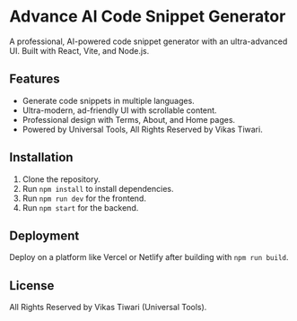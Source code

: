 # Advance AI Code Snippet Generator

A professional, AI-powered code snippet generator with an ultra-advanced UI. Built with React, Vite, and Node.js.

## Features
- Generate code snippets in multiple languages.
- Ultra-modern, ad-friendly UI with scrollable content.
- Professional design with Terms, About, and Home pages.
- Powered by Universal Tools, All Rights Reserved by Vikas Tiwari.

## Installation
1. Clone the repository.
2. Run `npm install` to install dependencies.
3. Run `npm run dev` for the frontend.
4. Run `npm start` for the backend.

## Deployment
Deploy on a platform like Vercel or Netlify after building with `npm run build`.

## License
All Rights Reserved by Vikas Tiwari (Universal Tools).
